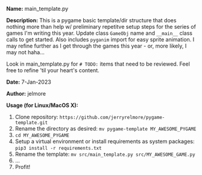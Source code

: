 **Name:** main_template.py

**Description:** This is a pygame basic template/dir structure that does nothing more than help w/ preliminary 
repetitve setup steps for the series of games I'm writing this year. Update class `GameObj` name and `__main__` 
class calls to get started. Also includes `pyganim` import for easy sprite animation. I may refine further
as I get through the games this year - or, more likely, I may not haha...

Look in main_template.py for `# TODO:` items that need to be reviewed. Feel free to refine 'til your heart's
content.

**Date:** 7-Jan-2023

**Author:** jelmore

**Usage (for Linux/MacOS X):**
  1. Clone repository: `https://github.com/jerryrelmore/pygame-template.git`
  2. Rename the directory as desired: `mv pygame-template MY_AWESOME_PYGAME`
  3. `cd MY_AWESOME_PYGAME`
  4. Setup a virtual environment or install requirements as system packages: `pip3 install -r requirements.txt`
  5. Rename the template: `mv src/main_template.py src/MY_AWESOME_GAME.py`
  6. ...
  7. Profit!
